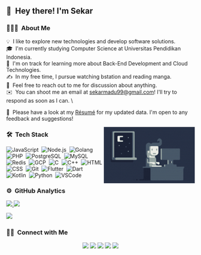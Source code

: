 ## 👋 &nbsp;Hey there! I'm Sekar

### 👨🏻‍💻 &nbsp;About Me

💡 &nbsp;I like to explore new technologies and develop software solutions.\
🎓 &nbsp;I'm currently studying Computer Science at Universitas Pendidikan Indonesia.\
🌱 &nbsp;I'm on track for learning more about Back-End Development and Cloud Technologies.\
✍️ &nbsp;In my free time, I pursue watching bstation and reading manga. \
💬 &nbsp;Feel free to reach out to me for discussion about anything.\
✉️ &nbsp;You can shoot me an email at sekarmadu99@gmail.com! I'll try to respond as soon as I can. \

📄 &nbsp;Please have a look at my [Résumé](https://www.azarnsite.xyz) for my updated data. I'm open to any feedback and suggestions!

<img height="150px" alt="Night Coding" src="https://raw.githubusercontent.com/AVS1508/AVS1508/master/assets/Night-Coding.gif" align="right"/>

### 🛠 &nbsp;Tech Stack

![JavaScript](https://img.shields.io/badge/-JavaScript-05122A?style=flat&logo=javascript)&nbsp;
![Node.js](https://img.shields.io/badge/-Node.js-05122A?style=flat&logo=node.js)&nbsp;
![Golang](https://img.shields.io/badge/-Golang-05122A?style=flat&logo=go)&nbsp;
![PHP](https://img.shields.io/badge/-PHP-05122A?style=flat&logo=php)&nbsp;
![PostgreSQL](https://img.shields.io/badge/-PostgreSQL-05122A?style=flat&logo=postgresql)&nbsp;
![MySQL](https://img.shields.io/badge/-MySQL-05122A?style=flat&logo=mysql)&nbsp;
![Redis](https://img.shields.io/badge/-Redis-05122A?style=flat&logo=redis)&nbsp;
![GCP](https://img.shields.io/badge/-Google%20Cloud-05122A?style=flat&logo=googlecloud)&nbsp;
![C](https://img.shields.io/badge/-C-05122A?style=flat&logo=C&logoColor=A8B9CC)&nbsp;
![C++](https://img.shields.io/badge/-C++-05122A?style=flat&logo=C%2B%2B&logoColor=00599C)&nbsp;
![HTML](https://img.shields.io/badge/-HTML-05122A?style=flat&logo=HTML5)&nbsp;
![CSS](https://img.shields.io/badge/-CSS-05122A?style=flat&logo=CSS3&logoColor=1572B6)&nbsp;
![Git](https://img.shields.io/badge/-Git-05122A?style=flat&logo=git)&nbsp;
![Flutter](https://img.shields.io/badge/-Flutter-05122A?style=flat&logo=flutter)&nbsp;
![Dart](https://img.shields.io/badge/-Dart-05122A?style=flat&logo=dart&logoColor=518FD1)&nbsp;
![Kotlin](https://img.shields.io/badge/-Kotlin-05122A?style=flat&logo=kotlin)&nbsp;
![Python](https://img.shields.io/badge/-Python-05122A?style=flat&logo=python)&nbsp;
![VSCode](https://img.shields.io/badge/-VSCode-05122A?style=flat&logo=visualstudiocode&logoColor=269FF0)&nbsp;

### ⚙️ &nbsp;GitHub Analytics

<p align="left">
<a href="https://github.com/sekarmk03">
  <img height="180em" src="https://github-readme-stats-eight-theta.vercel.app/api?username=sekarmk03&show_icons=true&theme=algolia&include_all_commits=true&count_private=true"/>
  <img height="180em" src="https://github-readme-stats-eight-theta.vercel.app/api/top-langs/?username=sekarmk03&layout=compact&langs_count=8&theme=algolia"/>
</a>
</p>

![](https://komarev.com/ghpvc/?username=sekarmk03)

### 🤝🏻 &nbsp;Connect with Me

<p align="center">
<a href="https://www.linkedin.com/in/sekarmk03/"><img src="https://img.shields.io/badge/-Sekar%20Madu%20Kusumawardani-0077B5?style=for-the-badge&logo=linkedin&logoColor=white"/></a>
<a href="https://www.instagram.com/sekarmk03/"><img src="https://img.shields.io/badge/@sekarmk03-E4405F?style=for-the-badge&logo=instagram&logoColor=white"/></a>
<a href="https://twitter.com/sekarmk03"><img src="https://img.shields.io/badge/@sekarmk03-1DA1F2?style=for-the-badge&logo=twitter&logoColor=white"/></a>
<a href="mailto:sekarmadu99@gmail.com"><img src="https://img.shields.io/badge/sekarmadu99@gmail.com-D14836?style=for-the-badge&logo=gmail&logoColor=white"/></a>
<a href="https://www.facebook.com/sekarmk03"><img src="https://img.shields.io/badge/Sekar%20Madu%20Kusumawardani-1877F2?style=for-the-badge&logo=facebook&logoColor=white"/></a>
</p>
